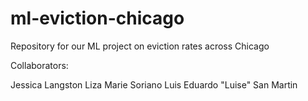 # ml-eviction-chicago
Repository for our ML project on eviction rates across Chicago

Collaborators:

Jessica Langston
Liza Marie Soriano
Luis Eduardo "Luise" San Martin
